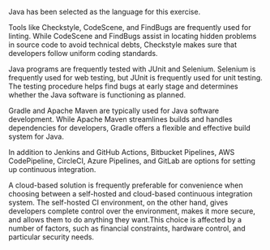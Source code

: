 Java has been selected as the language for this exercise. 

Tools like Checkstyle, CodeScene, and FindBugs are frequently used for linting. While CodeScene and FindBugs assist in locating hidden problems in source code to avoid technical debts, Checkstyle makes sure that developers follow uniform coding standards. 

Java programs are frequently tested with JUnit and Selenium. Selenium is frequently used for web testing, but JUnit is frequently used for unit testing. The testing procedure helps find bugs at early stage and determines whether the Java software is functioning as planned.

Gradle and Apache Maven are typically used for Java software development. While Apache Maven streamlines builds and handles dependencies for developers, Gradle offers a flexible and effective build system for Java.

In addition to Jenkins and GitHub Actions, Bitbucket Pipelines, AWS CodePipeline, CircleCI, Azure Pipelines, and GitLab are options for setting up continuous integration.

A cloud-based solution is frequently preferable for convenience when choosing between a self-hosted and cloud-based continuous integration system. The self-hosted CI environment, on the other hand, gives developers complete control over the environment, makes it more secure, and allows them to do anything they want.This choice is affected by a number of factors, such as financial constraints, hardware control, and particular security needs.